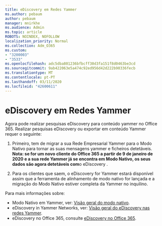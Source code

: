 ```yaml
---
title: eDiscovery em Redes Yammer
ms.author: pebaum
author: pebaum
manager: mnirkhe
ms.audience: Admin
ms.topic: article
ROBOTS: NOINDEX, NOFOLLOW
localization_priority: Normal
ms.collection: Adm_O365
ms.custom:
- "3200003"
- "3533"
ms.openlocfilehash: adc5dba801236bfbcff30d3fa151f8d0463be3cd
ms.sourcegitcommit: 9ab422063e5a474c92ed956d42d222b90336fecb
ms.translationtype: MT
ms.contentlocale: pt-PT
ms.lasthandoff: 03/11/2020
ms.locfileid: "42600611"
---
```

# <a name="ediscovery-in-yammer-networks"></a>eDiscovery em Redes Yammer

Agora pode realizar pesquisas eDiscovery para conteúdo yammer no Office 365.  Realizar pesquisas eDiscovery ou exportar em conteúdo Yammer requer o seguinte:

1. Primeiro, tem de migrar a sua Rede Empresarial Yammer para o Modo Nativo para tornar as suas mensagens yammer e ficheiros detetáveis. **Nota: se for um novo cliente do Office 365 a partir de 9 de janeiro de 2020 e a sua rede Yammer já se encontra em Modo Nativo, os seus dados são agora detetáveis com**o eDiscovery .

2. Para os clientes que saem, o eDiscovery for Yammer estará disponível assim que a ferramenta de alinhamento de modo nativo for lançada e a migração do Modo Nativo estiver completa da Yammer no inquilino.

Para mais informações sobre:

- Modo Nativo em Yammer, ver: [Visão geral do modo nativo](https://docs.microsoft.com/yammer/configure-your-yammer-network/overview-native-mode).
- eDiscovery in Yammer Networks, ver: [Visão geral do eDiscovery nas redes Yammer](https://docs.microsoft.com/yammer/manage-security-and-compliance/overview-of-ediscovery).
- eDiscovery no Office 365, consulte [eDiscovery no Office 365](https://docs.microsoft.com/microsoft-365/compliance/ediscovery).
